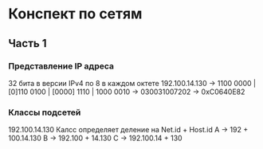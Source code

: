 # Конспект по сетям

## Часть 1

### Представление IP адреса
32 бита в версии IPv4 по 8 в каждом октете
192.100.14.130 -> 1100 0000 | [0]110 0100 | [0000] 1110 | 1000 0010
               -> 030031007202
               -> 0xC0640E82

### Классы подсетей
192.100.14.130
Калсс определяет деление на Net.id + Host.id
A -> 192 + 100.14.130
B -> 192.100 + 14.130
C -> 192.100.14 + 130
